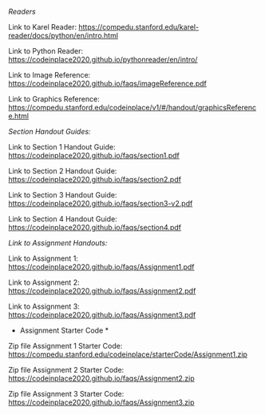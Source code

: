_Readers_

Link to Karel Reader: https://compedu.stanford.edu/karel-reader/docs/python/en/intro.html

Link to Python Reader: https://codeinplace2020.github.io/pythonreader/en/intro/

Link to Image Reference: https://codeinplace2020.github.io/faqs/imageReference.pdf

Link to Graphics Reference: https://compedu.stanford.edu/codeinplace/v1/#/handout/graphicsReference.html

_Section Handout Guides:_

Link to Section 1 Handout Guide: https://codeinplace2020.github.io/faqs/section1.pdf

Link to Section 2 Handout Guide: https://codeinplace2020.github.io/faqs/section2.pdf

Link to Section 3 Handout Guide: https://codeinplace2020.github.io/faqs/section3-v2.pdf

Link to Section 4 Handout Guide: https://codeinplace2020.github.io/faqs/section4.pdf

_Link to Assignment Handouts:_

Link to Assignment 1: https://codeinplace2020.github.io/faqs/Assignment1.pdf

Link to Assignment 2: https://codeinplace2020.github.io/faqs/Assignment2.pdf

Link to Assignment 3: https://codeinplace2020.github.io/faqs/Assignment3.pdf

* Assignment Starter Code *

Zip file Assignment 1 Starter Code: https://compedu.stanford.edu/codeinplace/starterCode/Assignment1.zip

Zip file Assignment 2 Starter Code: https://codeinplace2020.github.io/faqs/Assignment2.zip

Zip file Assignment 3 Starter Code: https://codeinplace2020.github.io/faqs/Assignment3.zip
